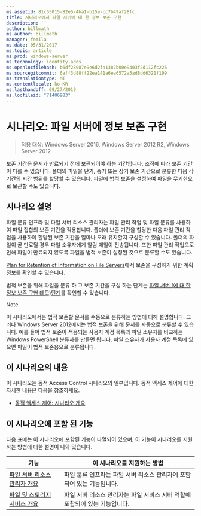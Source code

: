 ```yaml
---
ms.assetid: 81c55015-82e5-4ba1-b15e-cc7b49af28fc
title: 시나리오에서 파일 서버에 대 한 정보 보존 구현
description: ''
author: billmath
ms.author: billmath
manager: femila
ms.date: 05/31/2017
ms.topic: article
ms.prod: windows-server
ms.technology: identity-adds
ms.openlocfilehash: b6df28987e9e6d2fa1382b00e9403f2d112fc226
ms.sourcegitcommit: 6aff3d88ff22ea141a6ea6572a5ad8dd6321f199
ms.translationtype: MT
ms.contentlocale: ko-KR
ms.lasthandoff: 09/27/2019
ms.locfileid: "71406983"
---
```

# <a name="scenario-implement-retention-of-information-on-file-servers"></a>시나리오: 파일 서버에 정보 보존 구현

>적용 대상: Windows Server 2016, Windows Server 2012 R2, Windows Server 2012

보존 기간은 문서가 만료되기 전에 보관되어야 하는 기간입니다. 조직에 따라 보존 기간이 다를 수 있습니다. 폴더의 파일을 단기, 중기 또는 장기 보존 기간으로 분류한 다음 각 기간의 시간 범위를 할당할 수 있습니다. 파일에 법적 보존을 설정하여 파일을 무기한으로 보관할 수도 있습니다.  
  
## <a name="BKMK_OVER"></a>시나리오 설명  
파일 분류 인프라 및 파일 서버 리소스 관리자는 파일 관리 작업 및 파일 분류를 사용하여 파일 집합의 보존 기간을 적용합니다. 폴더에 보존 기간을 할당한 다음 파일 관리 작업을 사용하여 할당된 보존 기간을 얼마나 오래 유지할지 구성할 수 있습니다. 폴더의 파일이 곧 만료될 경우 파일 소유자에게 알림 메일이 전송됩니다. 또한 파일 관리 작업으로 인해 파일이 만료되지 않도록 파일을 법적 보존이 설정된 것으로 분류할 수도 있습니다.  
  
[Plan for Retention of Information on File Servers](assetId:///edf13190-7077-455a-ac01-f534064a9e0c)에서 보존을 구성하기 위한 계획 정보를 확인할 수 있습니다.  
  
법적 보존을 위해 파일을 분류 하 고 보존 기간을 구성 하는 단계는 [파일 서버 &#40;에 대 한 정보 보존 구현 데모&#41;단계](Deploy-Implementing-Retention-of-Information-on-File-Servers--Demonstration-Steps-.md)를 확인할 수 있습니다.  
  
> [!NOTE]  
> 이 시나리오에서는 법적 보존할 문서를 수동으로 분류하는 방법에 대해 설명합니다. 그러나 Windows Server 2012에서는 법적 보존을 위해 문서를 자동으로 분류할 수 있습니다. 예를 들어 법적 보존이 적용되는 사용자 계정 목록과 파일 소유자를 비교하는 Windows PowerShell 분류자를 만들면 됩니다. 파일 소유자가 사용자 계정 목록에 있으면 파일이 법적 보존용으로 분류됩니다.  
  
## <a name="in-this-scenario"></a>이 시나리오의 내용  
이 시나리오는 동적 Access Control 시나리오의 일부입니다. 동적 액세스 제어에 대한 자세한 내용은 다음을 참조하세요.  
  
-   [동적 액세스 제어: 시나리오 개요](Dynamic-Access-Control--Scenario-Overview.md)  
  
## <a name="BKMK_NEW"></a>이 시나리오에 포함 된 기능  
다음 표에는 이 시나리오에 포함된 기능이 나열되어 있으며, 이 기능이 시나리오를 지원하는 방법에 대한 설명이 나와 있습니다.  
  
|기능|이 시나리오를 지원하는 방법|  
|-----------|---------------------------------|  
|[파일 서버 리소스 관리자 개요](https://technet.microsoft.com/library/hh831701.aspx)|파일 분류 인프라는 파일 서버 리소스 관리자에 포함되어 있는 기능입니다.|  
|[파일 및 스토리지 서비스 개요](https://technet.microsoft.com/library/hh831487.aspx)|파일 서버 리소스 관리자는 파일 서비스 서버 역할에 포함되어 있는 기능입니다.|  
  
  


